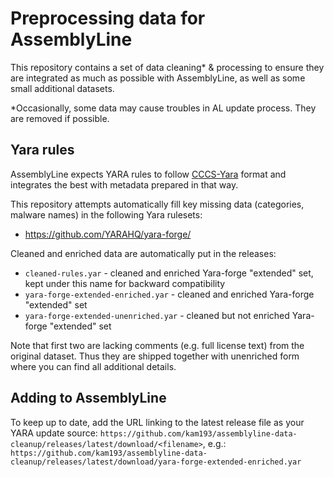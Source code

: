# Preprocessing data for AssemblyLine

This repository contains a set of data cleaning* & processing to ensure they are integrated as
much as possible with AssemblyLine, as well as some small additional datasets.

*Occasionally, some data may cause troubles in AL update process. They are removed if possible.

## Yara rules

AssemblyLine expects YARA rules to follow [CCCS-Yara](https://github.com/CybercentreCanada/CCCS-Yara?tab=readme-ov-file)
format and integrates the best with metadata prepared in that way.

This repository attempts automatically fill key missing data (categories, malware names) in the following Yara rulesets:

  * https://github.com/YARAHQ/yara-forge/

Cleaned and enriched data are automatically put in the releases:

  * `cleaned-rules.yar` - cleaned and enriched Yara-forge "extended" set, kept under this name for
    backward compatibility
  * `yara-forge-extended-enriched.yar` - cleaned and enriched Yara-forge "extended" set
  * `yara-forge-extended-unenriched.yar` - cleaned but not enriched Yara-forge "extended" set

Note that first two are lacking comments (e.g. full license text) from the original dataset. Thus they
are shipped together with unenriched form where you can find all additional details.

## Adding to AssemblyLine

To keep up to date, add the URL linking to the latest release file as your YARA update source:
`https://github.com/kam193/assemblyline-data-cleanup/releases/latest/download/<filename>`, e.g.:
`https://github.com/kam193/assemblyline-data-cleanup/releases/latest/download/yara-forge-extended-enriched.yar`